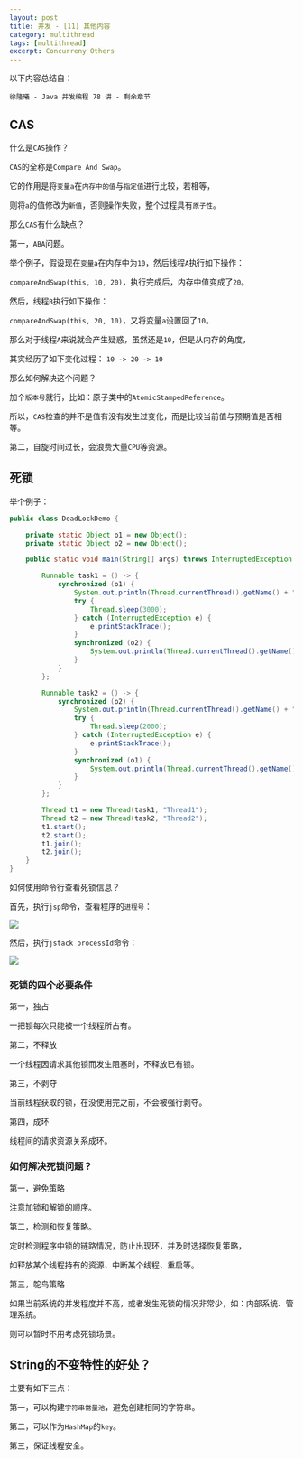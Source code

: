 ```yaml
---
layout: post
title: 并发 - [11] 其他内容
category: multithread
tags: [multithread]
excerpt: Concurreny Others
---
```


以下内容总结自：   
  
`徐隆曦 - Java 并发编程 78 讲 - 剩余章节`    



## CAS  

什么是`CAS`操作？  

`CAS`的全称是`Compare And Swap`。  

它的作用是将`变量a`在`内存中的值`与`指定值`进行比较，若相等，  

则将`a`的值修改为`新值`，否则操作失败，整个过程具有`原子性`。   

那么`CAS`有什么缺点？  

第一，`ABA`问题。  

举个例子，假设现在`变量a`在内存中为`10`，然后线程`A`执行如下操作：  

`compareAndSwap(this, 10, 20)`，执行完成后，内存中值变成了`20`。   

然后，线程`B`执行如下操作：  

`compareAndSwap(this, 20, 10)`，又将变量`a`设置回了`10`。  

那么对于线程`A`来说就会产生疑惑，虽然还是`10`，但是从内存的角度，  

其实经历了如下变化过程： `10 -> 20 -> 10`  

那么如何解决这个问题？  

加个`版本号`就行，比如：原子类中的`AtomicStampedReference`。  

所以，`CAS`检查的并不是值有没有发生过变化，而是比较当前值与预期值是否相等。  


第二，自旋时间过长，会浪费大量`CPU`等资源。  



## 死锁    

举个例子：  

``` java
public class DeadLockDemo {

    private static Object o1 = new Object();
    private static Object o2 = new Object();

    public static void main(String[] args) throws InterruptedException {

        Runnable task1 = () -> {
            synchronized (o1) {
                System.out.println(Thread.currentThread().getName() + "获取o1");
                try {
                    Thread.sleep(3000);
                } catch (InterruptedException e) {
                    e.printStackTrace();
                }
                synchronized (o2) {
                    System.out.println(Thread.currentThread().getName() + "获取o2");
                }
            }
        };

        Runnable task2 = () -> {
            synchronized (o2) {
                System.out.println(Thread.currentThread().getName() + "获取o2");
                try {
                    Thread.sleep(2000);
                } catch (InterruptedException e) {
                    e.printStackTrace();
                }
                synchronized (o1) {
                    System.out.println(Thread.currentThread().getName() + "获取o1");
                }
            }
        };

        Thread t1 = new Thread(task1, "Thread1");
        Thread t2 = new Thread(task2, "Thread2");
        t1.start();
        t2.start();
        t1.join();
        t2.join();
    }
}
```

如何使用命令行查看死锁信息？  

首先，执行`jsp`命令，查看程序的`进程号`：  

![](https://yyc-images.oss-cn-beijing.aliyuncs.com/jps_commands.png)  

然后，执行`jstack processId`命令：  



![](https://yyc-images.oss-cn-beijing.aliyuncs.com/deadlock_info.png)  


###  死锁的四个必要条件  

第一，独占  

一把锁每次只能被一个线程所占有。  

第二，不释放   

一个线程因请求其他锁而发生阻塞时，不释放已有锁。  

第三，不剥夺  

当前线程获取的锁，在没使用完之前，不会被强行剥夺。  

第四，成环  

线程间的请求资源关系成环。  

### 如何解决死锁问题？  

第一，避免策略  

注意加锁和解锁的顺序。  

第二，检测和恢复策略。  

定时检测程序中锁的链路情况，防止出现环，并及时选择恢复策略，  

如释放某个线程持有的资源、中断某个线程、重启等。  


第三，鸵鸟策略  

如果当前系统的并发程度并不高，或者发生死锁的情况非常少，如：内部系统、管理系统。  

则可以暂时不用考虑死锁场景。  




## String的不变特性的好处？  

主要有如下三点：  

第一，可以构建`字符串常量池`，避免创建相同的字符串。  

第二，可以作为`HashMap`的`key`。  

第三，保证线程安全。    




